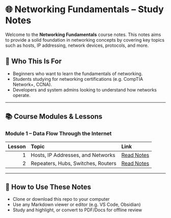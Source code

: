 # 🌐 Networking Fundamentals – Study Notes

Welcome to the **Networking Fundamentals** course notes. This notes aims to provide a solid foundation in networking concepts by covering key topics such as hosts, IP addressing, network devices, protocols, and more.


## 🎯 Who This Is For

- Beginners who want to learn the fundamentals of networking.
- Students studying for networking certifications (e.g. CompTIA Network+, CCNA).
- Developers and system admins looking to understand how networks operate.

---

## 📚 Course Modules & Lessons

### Module 1 – Data Flow Through the Internet

| Lesson | Topic | Link |
|-------:|:------|:-----|
| 1 | Hosts, IP Addresses, and Networks | [Read Notes](./lessons/lesson-1/lesson-1.md) |
| 2 | Repeaters, Hubs, Switches, Routers | [Read Notes](./lessons/lesson-2/lesson-2.md) |


---

## 📌 How to Use These Notes

- Clone or download this repo to your computer
- Use any Markdown viewer or editor (e.g. VS Code, Obsidian)
- Study and highlight, or convert to PDF/Docs for offline review


